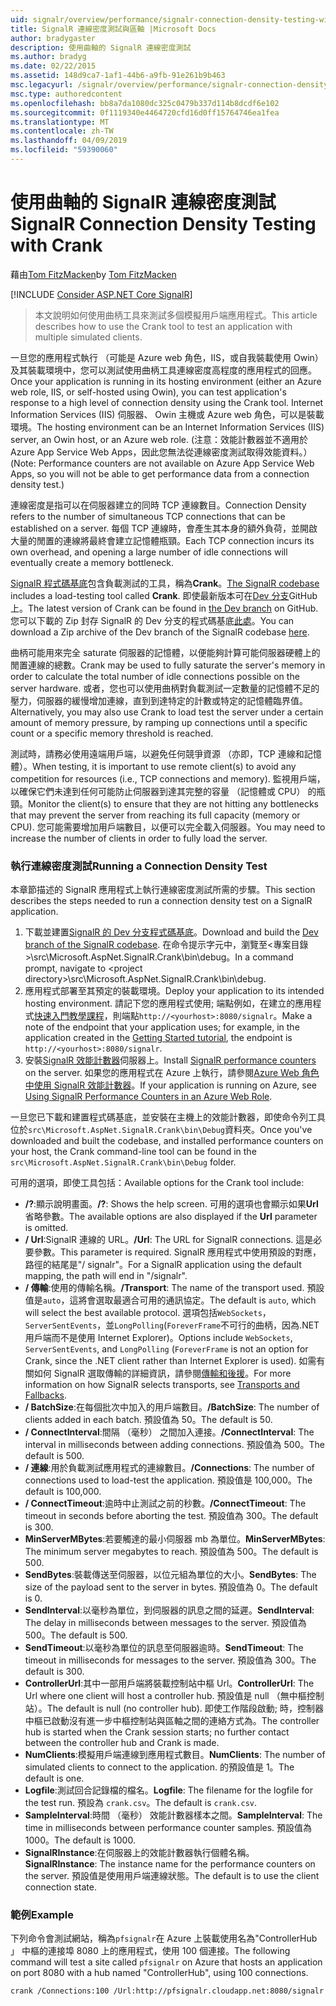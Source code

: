 ```yaml
---
uid: signalr/overview/performance/signalr-connection-density-testing-with-crank
title: SignalR 連線密度測試與區軸 |Microsoft Docs
author: bradygaster
description: 使用曲軸的 SignalR 連線密度測試
ms.author: bradyg
ms.date: 02/22/2015
ms.assetid: 148d9ca7-1af1-44b6-a9fb-91e261b9b463
msc.legacyurl: /signalr/overview/performance/signalr-connection-density-testing-with-crank
msc.type: authoredcontent
ms.openlocfilehash: bb8a7da1080dc325c0479b337d114b8dcdf6e102
ms.sourcegitcommit: 0f1119340e4464720cfd16d0ff15764746ea1fea
ms.translationtype: MT
ms.contentlocale: zh-TW
ms.lasthandoff: 04/09/2019
ms.locfileid: "59390060"
---
```

# <a name="signalr-connection-density-testing-with-crank"></a><span data-ttu-id="58bb7-103">使用曲軸的 SignalR 連線密度測試</span><span class="sxs-lookup"><span data-stu-id="58bb7-103">SignalR Connection Density Testing with Crank</span></span>

<span data-ttu-id="58bb7-104">藉由[Tom FitzMacken](https://github.com/tfitzmac)</span><span class="sxs-lookup"><span data-stu-id="58bb7-104">by [Tom FitzMacken](https://github.com/tfitzmac)</span></span>

[!INCLUDE [Consider ASP.NET Core SignalR](~/includes/signalr/signalr-version-disambiguation.md)]

> <span data-ttu-id="58bb7-105">本文說明如何使用曲柄工具來測試多個模擬用戶端應用程式。</span><span class="sxs-lookup"><span data-stu-id="58bb7-105">This article describes how to use the Crank tool to test an application with multiple simulated clients.</span></span>


<span data-ttu-id="58bb7-106">一旦您的應用程式執行 （可能是 Azure web 角色，IIS，或自我裝載使用 Owin） 及其裝載環境中，您可以測試使用曲柄工具連線密度高程度的應用程式的回應。</span><span class="sxs-lookup"><span data-stu-id="58bb7-106">Once your application is running in its hosting environment (either an Azure web role, IIS, or self-hosted using Owin), you can test application's response to a high level of connection density using the Crank tool.</span></span> <span data-ttu-id="58bb7-107">Internet Information Services (IIS) 伺服器、 Owin 主機或 Azure web 角色，可以是裝載環境。</span><span class="sxs-lookup"><span data-stu-id="58bb7-107">The hosting environment can be an Internet Information Services (IIS) server, an Owin host, or an Azure web role.</span></span> <span data-ttu-id="58bb7-108">(注意：效能計數器並不適用於 Azure App Service Web Apps，因此您無法從連線密度測試取得效能資料。）</span><span class="sxs-lookup"><span data-stu-id="58bb7-108">(Note: Performance counters are not available on Azure App Service Web Apps, so you will not be able to get performance data from a connection density test.)</span></span>

<span data-ttu-id="58bb7-109">連線密度是指可以在伺服器建立的同時 TCP 連線數目。</span><span class="sxs-lookup"><span data-stu-id="58bb7-109">Connection Density refers to the number of simultaneous TCP connections that can be established on a server.</span></span> <span data-ttu-id="58bb7-110">每個 TCP 連線時，會產生其本身的額外負荷，並開啟大量的閒置的連線將最終會建立記憶體瓶頸。</span><span class="sxs-lookup"><span data-stu-id="58bb7-110">Each TCP connection incurs its own overhead, and opening a large number of idle connections will eventually create a memory bottleneck.</span></span>

<span data-ttu-id="58bb7-111">[SignalR 程式碼基底](https://github.com/signalr/signalr)包含負載測試的工具，稱為**Crank**。</span><span class="sxs-lookup"><span data-stu-id="58bb7-111">[The SignalR codebase](https://github.com/signalr/signalr) includes a load-testing tool called **Crank**.</span></span> <span data-ttu-id="58bb7-112">即使最新版本可在[Dev 分支](https://github.com/SignalR/signalr/tree/dev)GitHub 上。</span><span class="sxs-lookup"><span data-stu-id="58bb7-112">The latest version of Crank can be found in [the Dev branch](https://github.com/SignalR/signalr/tree/dev) on GitHub.</span></span> <span data-ttu-id="58bb7-113">您可以下載的 Zip 封存 SignalR 的 Dev 分支的程式碼基底[此處](https://github.com/SignalR/SignalR/archive/dev.zip)。</span><span class="sxs-lookup"><span data-stu-id="58bb7-113">You can download a Zip archive of the Dev branch of the SignalR codebase [here](https://github.com/SignalR/SignalR/archive/dev.zip).</span></span>

<span data-ttu-id="58bb7-114">曲柄可能用來完全 saturate 伺服器的記憶體，以便能夠計算可能伺服器硬體上的閒置連線的總數。</span><span class="sxs-lookup"><span data-stu-id="58bb7-114">Crank may be used to fully saturate the server's memory in order to calculate the total number of idle connections possible on the server hardware.</span></span> <span data-ttu-id="58bb7-115">或者，您也可以使用曲柄對負載測試一定數量的記憶體不足的壓力，伺服器的緩慢增加連線，直到到達特定的計數或特定的記憶體臨界值。</span><span class="sxs-lookup"><span data-stu-id="58bb7-115">Alternatively, you may also use Crank to load test the server under a certain amount of memory pressure, by ramping up connections until a specific count or a specific memory threshold is reached.</span></span>

<span data-ttu-id="58bb7-116">測試時，請務必使用遠端用戶端，以避免任何競爭資源 （亦即，TCP 連線和記憶體）。</span><span class="sxs-lookup"><span data-stu-id="58bb7-116">When testing, it is important to use remote client(s) to avoid any competition for resources (i.e., TCP connections and memory).</span></span> <span data-ttu-id="58bb7-117">監視用戶端，以確保它們未達到任何可能防止伺服器到達其完整的容量 （記憶體或 CPU） 的瓶頸。</span><span class="sxs-lookup"><span data-stu-id="58bb7-117">Monitor the client(s) to ensure that they are not hitting any bottlenecks that may prevent the server from reaching its full capacity (memory or CPU).</span></span> <span data-ttu-id="58bb7-118">您可能需要增加用戶端數目，以便可以完全載入伺服器。</span><span class="sxs-lookup"><span data-stu-id="58bb7-118">You may need to increase the number of clients in order to fully load the server.</span></span>

### <a name="running-a-connection-density-test"></a><span data-ttu-id="58bb7-119">執行連線密度測試</span><span class="sxs-lookup"><span data-stu-id="58bb7-119">Running a Connection Density Test</span></span>

<span data-ttu-id="58bb7-120">本章節描述的 SignalR 應用程式上執行連線密度測試所需的步驟。</span><span class="sxs-lookup"><span data-stu-id="58bb7-120">This section describes the steps needed to run a connection density test on a SignalR application.</span></span>

1. <span data-ttu-id="58bb7-121">下載並建置[SignalR 的 Dev 分支程式碼基底](https://github.com/SignalR/SignalR/archive/dev.zip)。</span><span class="sxs-lookup"><span data-stu-id="58bb7-121">Download and build the [Dev branch of the SignalR codebase](https://github.com/SignalR/SignalR/archive/dev.zip).</span></span> <span data-ttu-id="58bb7-122">在命令提示字元中，瀏覽至&lt;專案目錄&gt;\src\Microsoft.AspNet.SignalR.Crank\bin\debug。</span><span class="sxs-lookup"><span data-stu-id="58bb7-122">In a command prompt, navigate to &lt;project directory&gt;\src\Microsoft.AspNet.SignalR.Crank\bin\debug.</span></span>
2. <span data-ttu-id="58bb7-123">應用程式部署至其預定的裝載環境。</span><span class="sxs-lookup"><span data-stu-id="58bb7-123">Deploy your application to its intended hosting environment.</span></span> <span data-ttu-id="58bb7-124">請記下您的應用程式使用; 端點例如，在建立的應用程式[快速入門教學課程](../getting-started/tutorial-getting-started-with-signalr.md)，則端點`http://<yourhost>:8080/signalr`。</span><span class="sxs-lookup"><span data-stu-id="58bb7-124">Make a note of the endpoint that your application uses; for example, in the application created in the [Getting Started tutorial](../getting-started/tutorial-getting-started-with-signalr.md), the endpoint is `http://<yourhost>:8080/signalr`.</span></span>
3. <span data-ttu-id="58bb7-125">安裝[SignalR 效能計數器](signalr-performance.md#perfcounters)伺服器上。</span><span class="sxs-lookup"><span data-stu-id="58bb7-125">Install [SignalR performance counters](signalr-performance.md#perfcounters) on the server.</span></span> <span data-ttu-id="58bb7-126">如果您的應用程式在 Azure 上執行，請參閱[Azure Web 角色中使用 SignalR 效能計數器](using-signalr-performance-counters-in-an-azure-web-role.md)。</span><span class="sxs-lookup"><span data-stu-id="58bb7-126">If your application is running on Azure, see [Using SignalR Performance Counters in an Azure Web Role](using-signalr-performance-counters-in-an-azure-web-role.md).</span></span>

<span data-ttu-id="58bb7-127">一旦您已下載和建置程式碼基底，並安裝在主機上的效能計數器，即使命令列工具位於`src\Microsoft.AspNet.SignalR.Crank\bin\Debug`資料夾。</span><span class="sxs-lookup"><span data-stu-id="58bb7-127">Once you've downloaded and built the codebase, and installed performance counters on your host, the Crank command-line tool can be found in the `src\Microsoft.AspNet.SignalR.Crank\bin\Debug` folder.</span></span>

<span data-ttu-id="58bb7-128">可用的選項，即使工具包括：</span><span class="sxs-lookup"><span data-stu-id="58bb7-128">Available options for the Crank tool include:</span></span>

- <span data-ttu-id="58bb7-129">**/?**:顯示說明畫面。</span><span class="sxs-lookup"><span data-stu-id="58bb7-129">**/?**: Shows the help screen.</span></span> <span data-ttu-id="58bb7-130">可用的選項也會顯示如果**Url**省略參數。</span><span class="sxs-lookup"><span data-stu-id="58bb7-130">The available options are also displayed if the **Url** parameter is omitted.</span></span>
- <span data-ttu-id="58bb7-131">**/ Url**:SignalR 連線的 URL。</span><span class="sxs-lookup"><span data-stu-id="58bb7-131">**/Url**: The URL for SignalR connections.</span></span> <span data-ttu-id="58bb7-132">這是必要參數。</span><span class="sxs-lookup"><span data-stu-id="58bb7-132">This parameter is required.</span></span> <span data-ttu-id="58bb7-133">SignalR 應用程式中使用預設的對應，路徑的結尾是"/ signalr"。</span><span class="sxs-lookup"><span data-stu-id="58bb7-133">For a SignalR application using the default mapping, the path will end in "/signalr".</span></span>
- <span data-ttu-id="58bb7-134">**/ 傳輸**:使用的傳輸名稱。</span><span class="sxs-lookup"><span data-stu-id="58bb7-134">**/Transport**: The name of the transport used.</span></span> <span data-ttu-id="58bb7-135">預設值是`auto`，這將會選取最適合可用的通訊協定。</span><span class="sxs-lookup"><span data-stu-id="58bb7-135">The default is `auto`, which will select the best available protocol.</span></span> <span data-ttu-id="58bb7-136">選項包括`WebSockets`， `ServerSentEvents`，並`LongPolling`(`ForeverFrame`不可行的曲柄，因為.NET 用戶端而不是使用 Internet Explorer)。</span><span class="sxs-lookup"><span data-stu-id="58bb7-136">Options include `WebSockets`, `ServerSentEvents`, and `LongPolling` (`ForeverFrame` is not an option for Crank, since the .NET client rather than Internet Explorer is used).</span></span> <span data-ttu-id="58bb7-137">如需有關如何 SignalR 選取傳輸的詳細資訊，請參閱[傳輸和後援](../getting-started/introduction-to-signalr.md#transports)。</span><span class="sxs-lookup"><span data-stu-id="58bb7-137">For more information on how SignalR selects transports, see [Transports and Fallbacks](../getting-started/introduction-to-signalr.md#transports).</span></span>
- <span data-ttu-id="58bb7-138">**/ BatchSize**:在每個批次中加入的用戶端數目。</span><span class="sxs-lookup"><span data-stu-id="58bb7-138">**/BatchSize**: The number of clients added in each batch.</span></span> <span data-ttu-id="58bb7-139">預設值為 50。</span><span class="sxs-lookup"><span data-stu-id="58bb7-139">The default is 50.</span></span>
- <span data-ttu-id="58bb7-140">**/ ConnectInterval**:間隔 （毫秒） 之間加入連接。</span><span class="sxs-lookup"><span data-stu-id="58bb7-140">**/ConnectInterval**: The interval in milliseconds between adding connections.</span></span> <span data-ttu-id="58bb7-141">預設值為 500。</span><span class="sxs-lookup"><span data-stu-id="58bb7-141">The default is 500.</span></span>
- <span data-ttu-id="58bb7-142">**/ 連線**:用於負載測試應用程式的連線數目。</span><span class="sxs-lookup"><span data-stu-id="58bb7-142">**/Connections**: The number of connections used to load-test the application.</span></span> <span data-ttu-id="58bb7-143">預設值是 100,000。</span><span class="sxs-lookup"><span data-stu-id="58bb7-143">The default is 100,000.</span></span>
- <span data-ttu-id="58bb7-144">**/ ConnectTimeout**:逾時中止測試之前的秒數。</span><span class="sxs-lookup"><span data-stu-id="58bb7-144">**/ConnectTimeout**: The timeout in seconds before aborting the test.</span></span> <span data-ttu-id="58bb7-145">預設值為 300。</span><span class="sxs-lookup"><span data-stu-id="58bb7-145">The default is 300.</span></span>
- <span data-ttu-id="58bb7-146">**MinServerMBytes**:若要觸達的最小伺服器 mb 為單位。</span><span class="sxs-lookup"><span data-stu-id="58bb7-146">**MinServerMBytes**: The minimum server megabytes to reach.</span></span> <span data-ttu-id="58bb7-147">預設值為 500。</span><span class="sxs-lookup"><span data-stu-id="58bb7-147">The default is 500.</span></span>
- <span data-ttu-id="58bb7-148">**SendBytes**:裝載傳送至伺服器，以位元組為單位的大小。</span><span class="sxs-lookup"><span data-stu-id="58bb7-148">**SendBytes**: The size of the payload sent to the server in bytes.</span></span> <span data-ttu-id="58bb7-149">預設值為 0。</span><span class="sxs-lookup"><span data-stu-id="58bb7-149">The default is 0.</span></span>
- <span data-ttu-id="58bb7-150">**SendInterval**:以毫秒為單位，到伺服器的訊息之間的延遲。</span><span class="sxs-lookup"><span data-stu-id="58bb7-150">**SendInterval**: The delay in milliseconds between messages to the server.</span></span> <span data-ttu-id="58bb7-151">預設值為 500。</span><span class="sxs-lookup"><span data-stu-id="58bb7-151">The default is 500.</span></span>
- <span data-ttu-id="58bb7-152">**SendTimeout**:以毫秒為單位的訊息至伺服器逾時。</span><span class="sxs-lookup"><span data-stu-id="58bb7-152">**SendTimeout**: The timeout in milliseconds for messages to the server.</span></span> <span data-ttu-id="58bb7-153">預設值為 300。</span><span class="sxs-lookup"><span data-stu-id="58bb7-153">The default is 300.</span></span>
- <span data-ttu-id="58bb7-154">**ControllerUrl**:其中一部用戶端將裝載控制站中樞 Url。</span><span class="sxs-lookup"><span data-stu-id="58bb7-154">**ControllerUrl**: The Url where one client will host a controller hub.</span></span> <span data-ttu-id="58bb7-155">預設值是 null （無中樞控制站）。</span><span class="sxs-lookup"><span data-stu-id="58bb7-155">The default is null (no controller hub).</span></span> <span data-ttu-id="58bb7-156">即使工作階段啟動; 時，控制器中樞已啟動沒有進一步中樞控制站與區軸之間的連絡方式為。</span><span class="sxs-lookup"><span data-stu-id="58bb7-156">The controller hub is started when the Crank session starts; no further contact between the controller hub and Crank is made.</span></span>
- <span data-ttu-id="58bb7-157">**NumClients**:模擬用戶端連線到應用程式數目。</span><span class="sxs-lookup"><span data-stu-id="58bb7-157">**NumClients**: The number of simulated clients to connect to the application.</span></span> <span data-ttu-id="58bb7-158">的預設值是 1。</span><span class="sxs-lookup"><span data-stu-id="58bb7-158">The default is one.</span></span>
- <span data-ttu-id="58bb7-159">**Logfile**:測試回合記錄檔的檔名。</span><span class="sxs-lookup"><span data-stu-id="58bb7-159">**Logfile**: The filename for the logfile for the test run.</span></span> <span data-ttu-id="58bb7-160">預設為 `crank.csv`。</span><span class="sxs-lookup"><span data-stu-id="58bb7-160">The default is `crank.csv`.</span></span>
- <span data-ttu-id="58bb7-161">**SampleInterval**:時間 （毫秒） 效能計數器樣本之間。</span><span class="sxs-lookup"><span data-stu-id="58bb7-161">**SampleInterval**: The time in milliseconds between performance counter samples.</span></span> <span data-ttu-id="58bb7-162">預設值為 1000。</span><span class="sxs-lookup"><span data-stu-id="58bb7-162">The default is 1000.</span></span>
- <span data-ttu-id="58bb7-163">**SignalRInstance**:在伺服器上的效能計數器執行個體名稱。</span><span class="sxs-lookup"><span data-stu-id="58bb7-163">**SignalRInstance**: The instance name for the performance counters on the server.</span></span> <span data-ttu-id="58bb7-164">預設值是使用用戶端連線狀態。</span><span class="sxs-lookup"><span data-stu-id="58bb7-164">The default is to use the client connection state.</span></span>

### <a name="example"></a><span data-ttu-id="58bb7-165">範例</span><span class="sxs-lookup"><span data-stu-id="58bb7-165">Example</span></span>

<span data-ttu-id="58bb7-166">下列命令會測試網站，稱為`pfsignalr`在 Azure 上裝載使用名為"ControllerHub 」 中樞的連接埠 8080 上的應用程式，使用 100 個連接。</span><span class="sxs-lookup"><span data-stu-id="58bb7-166">The following command will test a site called `pfsignalr` on Azure that hosts an application on port 8080 with a hub named "ControllerHub", using 100 connections.</span></span>

`crank /Connections:100 /Url:http://pfsignalr.cloudapp.net:8080/signalr`
